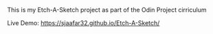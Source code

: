 This is my Etch-A-Sketch project as part of the Odin Project cirriculum

Live Demo: https://sjaafar32.github.io/Etch-A-Sketch/
